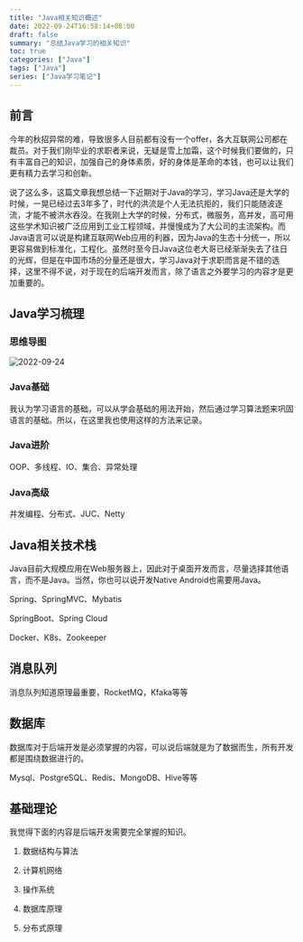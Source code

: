```yaml
---
title: "Java相关知识概述"
date: 2022-09-24T16:58:14+08:00
draft: false
summary: "总结Java学习的相关知识"
toc: true
categories: ["Java"]
tags: ["Java"]
series: ["Java学习笔记"]
---
```


## 前言

今年的秋招异常的难，导致很多人目前都有没有一个offer，各大互联网公司都在裁员。对于我们刚毕业的求职者来说，无疑是雪上加霜，这个时候我们要做的，只有丰富自己的知识，加强自己的身体素质，好的身体是革命的本钱，也可以让我们更有精力去学习和创新。

说了这么多，这篇文章我想总结一下近期对于Java的学习，学习Java还是大学的时候，一晃已经过去3年多了，时代的洪流是个人无法抗拒的，我们只能随波逐流，才能不被洪水吞没。在我刚上大学的时候，分布式，微服务，高并发，高可用这些学术知识被广泛应用到工业工程领域，并慢慢成为了大公司的主流架构。而Java语言可以说是构建互联网Web应用的利器，因为Java的生态十分统一，所以更容易做到标准化，工程化。虽然时至今日Java这位老大哥已经渐渐失去了往日的光辉，但是在中国市场的分量还是很大，学习Java对于求职而言是不错的选择，这里不得不说，对于现在的后端开发而言，除了语言之外要学习的内容才是更加重要的。

## Java学习梳理

### 思维导图

![2022-09-24](https://cdn.jsdelivr.net/gh/yeahqing/ImgStg@latest/images/2022-09-24.png)

### Java基础

我认为学习语言的基础，可以从学会基础的用法开始，然后通过学习算法题来巩固语言的基础。所以，在这里我也使用这样的方法来记录。



### Java进阶

OOP、多线程、IO、集合、异常处理

### Java高级

并发编程、分布式、JUC、Netty

## Java相关技术栈

Java目前大规模应用在Web服务器上，因此对于桌面开发而言，尽量选择其他语言，而不是Java。当然，你也可以说开发Native Android也需要用Java。

Spring、SpringMVC、Mybatis

SpringBoot、Spring Cloud

Docker、K8s、Zookeeper

## 消息队列

消息队列知道原理最重要，RocketMQ，Kfaka等等

## 数据库

数据库对于后端开发是必须掌握的内容，可以说后端就是为了数据而生，所有开发都是围绕数据进行的。

Mysql、PostgreSQL、Redis、MongoDB、Hive等等

## 基础理论

我觉得下面的内容是后端开发需要完全掌握的知识。

1. 数据结构与算法

2. 计算机网络

3. 操作系统

4. 数据库原理

5. 分布式原理




